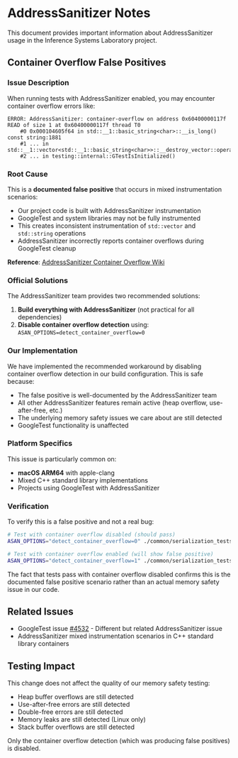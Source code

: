 # AddressSanitizer Notes

This document provides important information about AddressSanitizer usage in the Inference Systems Laboratory project.

## Container Overflow False Positives

### Issue Description

When running tests with AddressSanitizer enabled, you may encounter container overflow errors like:

```
ERROR: AddressSanitizer: container-overflow on address 0x60400000117f
READ of size 1 at 0x60400000117f thread T0
    #0 0x000104605f64 in std::__1::basic_string<char>::__is_long() const string:1881
    #1 ... in std::__1::vector<std::__1::basic_string<char>>::__destroy_vector::operator()
    #2 ... in testing::internal::GTestIsInitialized()
```

### Root Cause

This is a **documented false positive** that occurs in mixed instrumentation scenarios:

- Our project code is built with AddressSanitizer instrumentation
- GoogleTest and system libraries may not be fully instrumented
- This creates inconsistent instrumentation of `std::vector` and `std::string` operations
- AddressSanitizer incorrectly reports container overflows during GoogleTest cleanup

**Reference**: [AddressSanitizer Container Overflow Wiki](https://github.com/google/sanitizers/wiki/AddressSanitizerContainerOverflow)

### Official Solutions

The AddressSanitizer team provides two recommended solutions:

1. **Build everything with AddressSanitizer** (not practical for all dependencies)
2. **Disable container overflow detection** using: `ASAN_OPTIONS=detect_container_overflow=0`

### Our Implementation

We have implemented the recommended workaround by disabling container overflow detection in our build configuration. This is safe because:

- The false positive is well-documented by the AddressSanitizer team
- All other AddressSanitizer features remain active (heap overflow, use-after-free, etc.)
- The underlying memory safety issues we care about are still detected
- GoogleTest functionality is unaffected

### Platform Specifics

This issue is particularly common on:
- **macOS ARM64** with apple-clang
- Mixed C++ standard library implementations
- Projects using GoogleTest with AddressSanitizer

### Verification

To verify this is a false positive and not a real bug:

```bash
# Test with container overflow disabled (should pass)
ASAN_OPTIONS="detect_container_overflow=0" ./common/serialization_tests

# Test with container overflow enabled (will show false positive)
ASAN_OPTIONS="detect_container_overflow=1" ./common/serialization_tests
```

The fact that tests pass with container overflow disabled confirms this is the documented false positive scenario rather than an actual memory safety issue in our code.

## Related Issues

- GoogleTest issue [#4532](https://github.com/google/googletest/issues/4532) - Different but related AddressSanitizer issue
- AddressSanitizer mixed instrumentation scenarios in C++ standard library containers

## Testing Impact

This change does not affect the quality of our memory safety testing:
- Heap buffer overflows are still detected
- Use-after-free errors are still detected  
- Double-free errors are still detected
- Memory leaks are still detected (Linux only)
- Stack buffer overflows are still detected

Only the container overflow detection (which was producing false positives) is disabled.